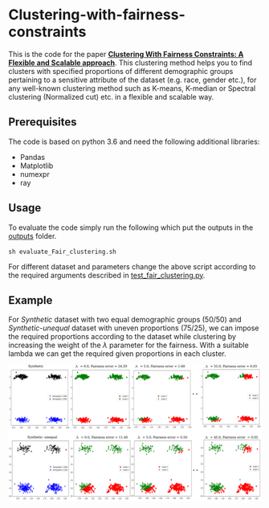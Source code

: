 # Clustering-with-fairness-constraints
This is the code for the paper **[Clustering With Fairness Constraints: A Flexible and Scalable approach](https://arxiv.org/abs/1906.08207)**. This clustering method helps you to find clusters with specified proportions of different demographic groups pertaining to a sensitive attribute of the dataset (e.g. race, gender etc.), for any well-known clustering method such as K-means, K-median or Spectral clustering (Normalized cut) etc. in a flexible and scalable way.

## Prerequisites

The code is based on python 3.6 and need the following  additional libraries:  
* Pandas
* Matplotlib
* numexpr
* ray

## Usage
To evaluate the code simply run the following which put the outputs in the [outputs](./outputs) folder.
```
sh evaluate_Fair_clustering.sh
```
For different dataset and parameters change the above script according to the required arguments described in [test_fair_clustering.py](./test_fair_clustering.py).

## Example

For _Synthetic_ dataset with two equal demographic groups (50/50) and _Synthetic-unequal_ dataset with uneven proportions (75/25), we can impose the required proportions according to the dataset while clustering by increasing the weight of the $\lambda$ parameter for the fairness. With a suitable lambda we can get the required given proportions in each cluster.

<div align="center"><img src="outputs/lambda_clusters.png" alt=""/></div>
